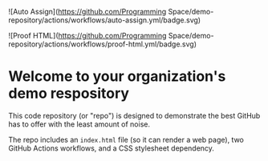 ![Auto Assign](https://github.com/Programming Space/demo-repository/actions/workflows/auto-assign.yml/badge.svg)

![Proof HTML](https://github.com/Programming Space/demo-repository/actions/workflows/proof-html.yml/badge.svg)

# Welcome to your organization's demo respository
This code repository (or "repo") is designed to demonstrate the best GitHub has to offer with the least amount of noise.

The repo includes an `index.html` file (so it can render a web page), two GitHub Actions workflows, and a CSS stylesheet dependency.
